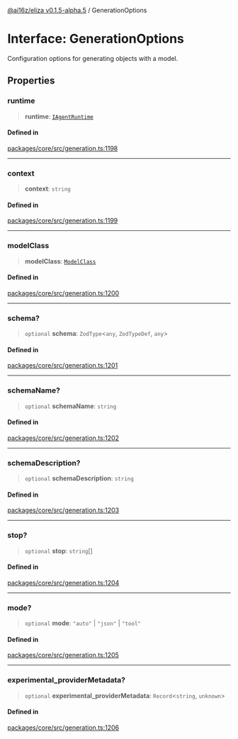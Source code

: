 [@ai16z/eliza v0.1.5-alpha.5](../index.md) / GenerationOptions

# Interface: GenerationOptions

Configuration options for generating objects with a model.

## Properties

### runtime

> **runtime**: [`IAgentRuntime`](IAgentRuntime.md)

#### Defined in

[packages/core/src/generation.ts:1198](https://github.com/royerz2/eliza-test-textrs-main/blob/main/packages/core/src/generation.ts#L1198)

***

### context

> **context**: `string`

#### Defined in

[packages/core/src/generation.ts:1199](https://github.com/royerz2/eliza-test-textrs-main/blob/main/packages/core/src/generation.ts#L1199)

***

### modelClass

> **modelClass**: [`ModelClass`](../enumerations/ModelClass.md)

#### Defined in

[packages/core/src/generation.ts:1200](https://github.com/royerz2/eliza-test-textrs-main/blob/main/packages/core/src/generation.ts#L1200)

***

### schema?

> `optional` **schema**: `ZodType`\<`any`, `ZodTypeDef`, `any`\>

#### Defined in

[packages/core/src/generation.ts:1201](https://github.com/royerz2/eliza-test-textrs-main/blob/main/packages/core/src/generation.ts#L1201)

***

### schemaName?

> `optional` **schemaName**: `string`

#### Defined in

[packages/core/src/generation.ts:1202](https://github.com/royerz2/eliza-test-textrs-main/blob/main/packages/core/src/generation.ts#L1202)

***

### schemaDescription?

> `optional` **schemaDescription**: `string`

#### Defined in

[packages/core/src/generation.ts:1203](https://github.com/royerz2/eliza-test-textrs-main/blob/main/packages/core/src/generation.ts#L1203)

***

### stop?

> `optional` **stop**: `string`[]

#### Defined in

[packages/core/src/generation.ts:1204](https://github.com/royerz2/eliza-test-textrs-main/blob/main/packages/core/src/generation.ts#L1204)

***

### mode?

> `optional` **mode**: `"auto"` \| `"json"` \| `"tool"`

#### Defined in

[packages/core/src/generation.ts:1205](https://github.com/royerz2/eliza-test-textrs-main/blob/main/packages/core/src/generation.ts#L1205)

***

### experimental\_providerMetadata?

> `optional` **experimental\_providerMetadata**: `Record`\<`string`, `unknown`\>

#### Defined in

[packages/core/src/generation.ts:1206](https://github.com/royerz2/eliza-test-textrs-main/blob/main/packages/core/src/generation.ts#L1206)
